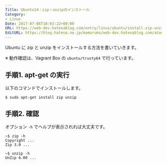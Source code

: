 ```yaml
---
Title: Ubuntu14：zip・unzipのインストール
Category:
- Linux
Date: 2017-07-06T10:03:22+09:00
URL: https://web-dev.hatenablog.com/entry/linux/ubuntu/install-zip-unzip
EditURL: https://blog.hatena.ne.jp/mamorums/web-dev.hatenablog.com/atom/entry/8599973812277196436
---
```


Ubuntu に zip と unzip をインストールする方法を書いていきます。

※ 動作確認は、Vagrant Box の `ubuntu/trusty64` で行っています。


## 手順1. apt-get の実行
以下のコマンドでインストールします。

```
$ sudo apt-get install zip unzip
```


## 手順2. 確認
オプション `-h` でヘルプが表示されれば大丈夫です。

```
~$ zip -h
Copyright ...
Zip 3.0 ...
```

```
~$ unzip -h
UnZip 6.00 ...
```
